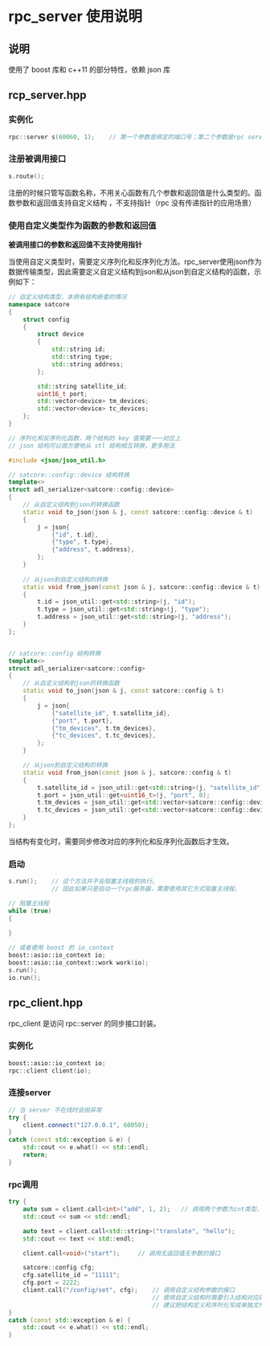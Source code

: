 # rpc_server 使用说明



## 说明

使用了 boost 库和 c++11 的部分特性，依赖 json 库



## rcp_server.hpp



### 实例化

```c++
rpc::server s(60060, 1);	// 第一个参数是绑定的端口号；第二个参数是rpc server内部的线程数量
```



### 注册被调用接口

```c++
s.route();
```



注册的时候只管写函数名称，不用关心函数有几个参数和返回值是什么类型的。函数参数和返回值支持自定义结构 ，不支持指针（rpc 没有传递指针的应用场景）



### 使用自定义类型作为函数的参数和返回值

**被调用接口的参数和返回值不支持使用指针**

当使用自定义类型时，需要定义序列化和反序列化方法。rpc_server使用json作为数据传输类型，因此需要定义自定义结构到json和从json到自定义结构的函数，示例如下：

```c++
// 自定义结构类型，本例有结构嵌套的情况
namespace satcore
{
    struct config
    {
        struct device
        {
            std::string id;
            std::string type;
            std::string address;
        };

        std::string satellite_id;
        uint16_t port;
        std::vector<device> tm_devices;
        std::vector<device> tc_devices;
    };
}

// 序列化和反序列化函数，两个结构的 key 值需要一一对应上
// json 结构可以很方便地从 stl 结构相互转换，更多用法

#include <json/json_util.h>

// satcore::config::device 结构转换
template<>
struct adl_serializer<satcore::config::device>
{
	// 从自定义结构到json的转换函数
    static void to_json(json & j, const satcore::config::device & t)
    {
        j = json{
            {"id", t.id},
            {"type", t.type},
            {"address", t.address},
        };
    }
    
	// 从json到自定义结构的转换
    static void from_json(const json & j, satcore::config::device & t)
    {
        t.id = json_util::get<std::string>(j, "id");
        t.type = json_util::get<std::string>(j, "type");
        t.address = json_util::get<std::string>(j, "address");
    }
};


// satcore::config 结构转换
template<>
struct adl_serializer<satcore::config>
{
	// 从自定义结构到json的转换函数
    static void to_json(json & j, const satcore::config & t)
    {
        j = json{
            {"satellite_id", t.satellite_id},
            {"port", t.port},
            {"tm_devices", t.tm_devices},
            {"tc_devices", t.tc_devices},
        };
    }

	// 从json到自定义结构的转换
    static void from_json(const json & j, satcore::config & t)
    {
        t.satellite_id = json_util::get<std::string>(j, "satellite_id");
        t.port = json_util::get<uint16_t>(j, "port", 0);
        t.tm_devices = json_util::get<std::vector<satcore::config::device>>(j, "tm_devices");
        t.tc_devices = json_util::get<std::vector<satcore::config::device>>(j, "tc_devices");
    }
};
```



当结构有变化时，需要同步修改对应的序列化和反序列化函数后才生效。





### 启动

```c++
s.run();	// 这个方法并不会阻塞主线程的执行。
			// 因此如果只是启动一个rpc服务器，需要使用其它方式阻塞主线程。

// 阻塞主线程
while (true) 
{
    
}

// 或者使用 boost 的 io_context
boost::asio::io_context io;
boost::asio::io_context::work work(io);
s.run();
io.run();
```





## rpc_client.hpp

rpc_client 是访问 rpc::server 的同步接口封装。



### 实例化

```c++
boost::asio::io_context io;
rpc::client client(io);
```



### 连接server

```c++
// 当 server 不在线时会抛异常
try {
    client.connect("127.0.0.1", 60050);
}
catch (const std::exception & e) {
    std::cout << e.what() << std::endl;
    return;
}
```


### rpc调用

```c++
try {
    auto sum = client.call<int>("add", 1, 2);	// 调用两个参数为int类型，返回值也为int的接口
    std::cout << sum << std::endl;

    auto text = client.call<std::string>("translate", "hello");
    std::cout << text << std::endl;

    client.call<void>("start");		// 调用无返回值无参数的接口

    satcore::config cfg;
    cfg.satellite_id = "11111";
    cfg.port = 2222;
    client.call("/config/set", cfg);	// 调用自定义结构参数的接口
    									// 使用自定义结构时需要引入结构对应的序列化反序列化函数
    									// 建议把结构定义和序列化写成单独文件，c/s两边都可以用
}
catch (const std::exception & e) {
    std::cout << e.what() << std::endl;
}
```

